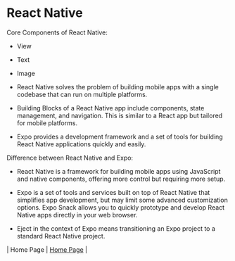 # React Native

Core Components of React Native:
- View
- Text
- Image

- React Native solves the problem of building mobile apps with a single codebase that can run on multiple platforms.

- Building Blocks of a React Native app include components, state management, and navigation. This is similar to a React app but tailored for mobile platforms.

- Expo provides a development framework and a set of tools for building React Native applications quickly and easily.

Difference between React Native and Expo:

- React Native is a framework for building mobile apps using JavaScript and native components, offering more control but requiring more setup.
- Expo is a set of tools and services built on top of React Native that simplifies app development, but may limit some advanced customization options.
Expo Snack allows you to quickly prototype and develop React Native apps directly in your web browser.

- Eject in the context of Expo means transitioning an Expo project to a standard React Native project.

| Home Page               | [Home Page](./README.md)                                |
